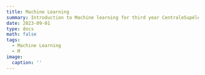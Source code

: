 ```yaml
---
title: Machine Learning
summary: Introduction to Machine learning for third year CentraleSupélec master students
date: 2023-09-01
type: docs
math: false
tags:
  - Machine Learning
  - M
image:
  caption: ''
---
```


